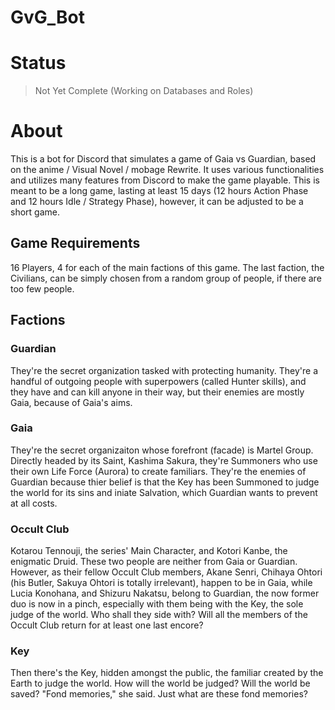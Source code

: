 # GvG_Bot
# Status
>Not Yet Complete (Working on Databases and Roles)
# About
This is a bot for Discord that simulates a game of Gaia vs Guardian, based on the anime / Visual Novel / mobage Rewrite. It uses various functionalities and utilizes many features from Discord to make the game playable. This is meant to be a long game, lasting at least 15 days (12 hours Action Phase and 12 hours Idle / Strategy Phase), however, it can be adjusted to be a short game.
## Game Requirements
16 Players, 4 for each of the main factions of this game. 
The last faction, the Civilians, can be simply chosen from a random group of people, if there are too few people.
## Factions
### Guardian
They're the secret organization tasked with protecting humanity. They're a handful of outgoing people with superpowers (called Hunter skills), and they have and can kill anyone in their way, but their enemies are mostly Gaia, because of Gaia's aims.
### Gaia
They're the secret organizaiton whose forefront (facade) is Martel Group. Directly headed by its Saint, Kashima Sakura, they're Summoners who use their own Life Force (Aurora) to create familiars. They're the enemies of Guardian because thier belief is that the Key has been Summoned to judge the world for its sins and iniate Salvation, which Guardian wants to prevent at all costs.
### Occult Club
Kotarou Tennouji, the series' Main Character, and Kotori Kanbe, the enigmatic Druid. These two people are neither from Gaia or Guardian. However, as their fellow Occult Club members, Akane Senri, Chihaya Ohtori (his Butler, Sakuya Ohtori is totally irrelevant), happen to be in Gaia, while Lucia Konohana, and Shizuru Nakatsu, belong to Guardian, the now former duo is now in a pinch, especially with them being with the Key, the sole judge of the world. Who shall they side with? Will all the members of the Occult Club return for at least one last encore?
### Key
Then there's the Key, hidden amongst the public, the familiar created by the Earth to judge the world. How will the world be judged? Will the world be saved? "Fond memories," she said. Just what are these fond memories?

<!-- Work in Progress, everything else -->
<!-- nishikujou touka -->
